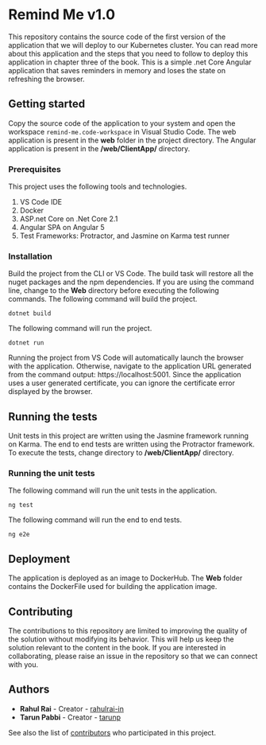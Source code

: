 # Remind Me v1.0

This repository contains the source code of the first version of the application that we will deploy to our Kubernetes cluster. You can read more about this application and the steps that you need to follow to deploy this application in chapter three of the book. This is a simple .net Core Angular application that saves reminders in memory and loses the state on refreshing the browser.

## Getting started

Copy the source code of the application to your system and open the workspace `remind-me.code-workspace` in Visual Studio Code. The web application is present in the **web** folder in the project directory. The Angular application is present in the **/web/ClientApp/** directory.

### Prerequisites

This project uses the following tools and technologies.

1. VS Code IDE
2. Docker
3. ASP.net Core on .Net Core 2.1
4. Angular SPA on Angular 5
5. Test Frameworks: Protractor, and Jasmine on Karma test runner

### Installation

Build the project from the CLI or VS Code. The build task will restore all the nuget packages and the npm dependencies. If you are using the command line, change to the **Web** directory before executing the following commands. The following command will build the project.

```
dotnet build
```

The following command will run the project.

```
dotnet run
```

Running the project from VS Code will automatically launch the browser with the application. Otherwise, navigate to the application URL generated from the command output: https://localhost:5001. Since the application uses a user generated certificate, you can ignore the certificate error displayed by the browser.

## Running the tests

Unit tests in this project are written using the Jasmine framework running on Karma. The end to end tests are written using the Protractor framework. To execute the tests, change directory to **/web/ClientApp/** directory.

### Running the unit tests

The following command will run the unit tests in the application.

```
ng test
```

The following command will run the end to end tests.

```
ng e2e
```

## Deployment

The application is deployed as an image to DockerHub. The **Web** folder contains the DockerFile used for building the application image.

## Contributing

The contributions to this repository are limited to improving the quality of the solution without modifying its behavior. This will help us keep the solution relevant to the content in the book. If you are interested in collaborating, please raise an issue in the repository so that we can connect with you.

## Authors

- **Rahul Rai** - Creator - [rahulrai-in](https://github.com/rahulrai-in)
- **Tarun Pabbi** - Creator - [tarunp](https://github.com/tarunp)

See also the list of [contributors](https://github.com/your/project/contributors) who participated in this project.
